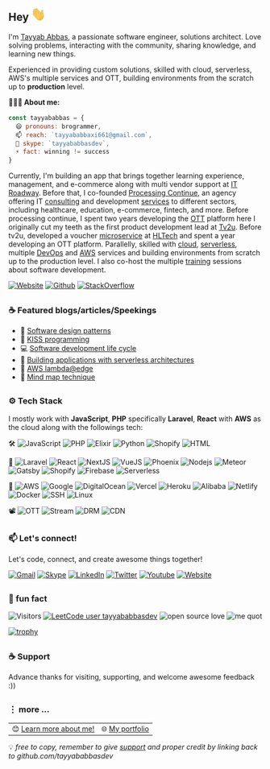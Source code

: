 ## Hey <img src="./Hi.gif" width="29px">
I'm <a href="https://tayyababbasdev.github.io" target="_blank" title="Tayyab Abbas">Tayyab Abbas</a>, a passionate software engineer, solutions architect. Love solving problems, interacting with the community, sharing knowledge, and learning new things.

Experienced in providing custom solutions, skilled with cloud, serverless, AWS's multiple services and OTT, building environments from the scratch up to **production** level.</br>

**🙋🏻‍♂️ About me:**
```js
const tayyababbas = {
  😄 pronouns: brogrammer,
  📫 reach: `tayyababbaxi661@gmail.com`,
  💬 skype: `tayyababbasdev`,
  ⚡ fact: winning != success
}
```

Currently, I'm building an app that brings together learning experience, management, and e-commerce along with multi vendor support at <a target="_blank" href="https://itroadway.com">IT Roadway</a>. Before that, I co-founded <a target="_blank" href="https://processingcontinue.com">Processing Continue</a>, an agency offering IT <a target="_blank" href="#">consulting</a> and development <a target="_blank" href="#" >services</a> to different sectors, including healthcare, education, e-commerce, fintech, and more.
Before processing continue, I spent two years developing the <a target="_blank" href="#" >OTT</a> platform here I originally cut my teeth as the first product development lead at <a target="_blank" href="https://www.linkedin.com/company/tv2ulahore">Tv2u</a>.
Before tv2u, developed a voucher <a target="_blank" href="#" >microservice</a> at <a target="_blank" href="https://www.hltech.io">HLTech</a> and spent a year developing an OTT platform.
Parallelly, skilled with <a target="_blank" href="#" >cloud</a>, <a target="_blank" href="#" >serverless</a>, multiple <a target="_blank" href="#" >DevOps</a> and <a target="_blank" href="#" >AWS</a> services and building environments from scratch up to the production level.
I also co-host the multiple <a target="_blank" href="#" >training</a> sessions about software development.

[![Website](https://img.shields.io/badge/-tayyababbasdev.github.io-0078D4?style=flat&logo=Homepage&logoColor=white)](https://tayyababbasdev.github.io/)
[![Github](https://img.shields.io/badge/-@tayyababbasdev-000?style=flat&logo=Github&logoColor=white)](https://tayyababbasdev.github.io/)
[![StackOverflow](https://img.shields.io/badge/tayyababbasdev-%23F58025?style=flat&logo=stackoverflow&logoColor=white)](https://stackoverflow.com/users/17666468/tayyababbasdev)

##

### ☕️ Featured blogs/articles/Speekings
- 📖 [Software design patterns](https://tayyababbasdev.github.io/)
- 🚀 [KISS programming](https://tayyababbasdev.github.io/)
- 💻 [Software development life cycle](https://tayyababbasdev.github.io/)
- 🌟 [Building applications with serverless architectures](https://tayyababbasdev.github.io/)
- 👏 [AWS lambda@edge](https://tayyababbasdev.github.io/)
- 🧠 [Mind map technique](https://tayyababbasdev.github.io/)

##

### ⚙️ Tech Stack
I mostly work with **JavaScript**, **PHP** specifically **Laravel**, **React** with **AWS** as the cloud along with the followings tech:

🛠️ ![JavaScript](https://img.shields.io/badge/JavaScript-F7DF1E?logo=javascript&logoColor=black)
![PHP](https://img.shields.io/badge/PHP-777BB4?logo=php&logoColor=white)
![Elixir](https://img.shields.io/badge/Elixir-4B275F?logo=elixir&logoColor=white)
![Python](https://img.shields.io/badge/Python-3776AB?logo=python&logoColor=white)
![Shopify](https://img.shields.io/badge/Liquid-7AB55C?logo=shopify&logoColor=white)
![HTML](https://img.shields.io/badge/HTML-E34F26?logo=html5&logoColor=white)

🧪 ![Laravel](https://img.shields.io/badge/Laravel-FF2D20?logo=laravel&logoColor=white)
![React](https://img.shields.io/badge/React-20232A?logo=react&logoColor=61DAFB)
![NextJS](https://img.shields.io/badge/Next-000000?logo=nextdotjs&logoColor=white)
![VueJS](https://img.shields.io/badge/Vue-4FC08D?logo=vuedotjs&logoColor=white)
![Phoenix](https://img.shields.io/badge/Phoenix-FD4F00?logo=phoenixframework&logoColor=white)
![Nodejs](https://img.shields.io/badge/Node-43853D?logo=node.js&logoColor=white)
![Meteor](https://img.shields.io/badge/Meteor-DE4F4F?logo=meteor&logoColor=white)
![Gatsby](https://img.shields.io/badge/Gatsby-663399?logo=gatsby&logoColor=white)
![Shopify](https://img.shields.io/badge/Shopify-7AB55C?logo=shopify&logoColor=white)
![Firebase](https://img.shields.io/badge/Firebase-DD2C00?logo=firebase&logoColor=white)
![Serverless](https://img.shields.io/badge/Serverless-FD5750?logo=serverless&logoColor=white)

[comment]: ![Nginx](https://img.shields.io/badge/nginx-009639?logo=nginx&logoColor=white)
[comment]: ![Apache](https://img.shields.io/badge/apache-D22128?logo=apache&logoColor=white)
[comment]: ![LiteSpeed](https://img.shields.io/badge/LiteSpeed-yellow?logo=litespeed&logoColor=white)

🚀 ![AWS](https://img.shields.io/badge/AWS-232F3E?logo=amazonwebservices&logoColor=white)
![Google](https://img.shields.io/badge/Google-4285F4?logo=googlecloud&logoColor=white)
![DigitalOcean](https://img.shields.io/badge/DigitalOcean-0080FF?logo=digitalocean&logoColor=white)
![Vercel](https://img.shields.io/badge/Vercel-000000?logo=vercel&logoColor=white)
![Heroku](https://img.shields.io/badge/Heroku-430098?logo=heroku&logoColor=white)
![Alibaba](https://img.shields.io/badge/Alibaba-FF6A00?logo=alibabadotcom&logoColor=white)
![Netlify](https://img.shields.io/badge/Netlify-00C7B7?logo=netlify&logoColor=white)
![Docker](https://img.shields.io/badge/-Docker-2496ED?logo=docker&logoColor=white)
![SSH](https://img.shields.io/badge/-SSH-000000?logo=termius&logoColor=white)
![Linux](https://img.shields.io/badge/-Linux-FCC624?logo=linux&logoColor=white)

📽️ ![OTT](https://img.shields.io/badge/OTT-%23F58025?logo=&logoColor=white)
![Stream](https://img.shields.io/static/v1.svg?label=Stream&message=HLS%20|%20DASH%20&style=flat&color=blue&labelColor=232F3E)
![DRM](https://img.shields.io/static/v1.svg?label=DRM&message=Widevine%20|%20PlayReady%20|%20FairPlay&style=flat&color=blue&labelColor=232F3E)
![CDN](https://img.shields.io/static/v1.svg?label=CDN&message=Akamai%20|%20Cloudflare%20|%20Amazon%20CloudFront&style=flat&color=blue&labelColor=232F3E)

[comment]: ![Git](https://img.shields.io/badge/-Git-F05032?logo=git&logoColor=white)
[comment]: ![Jira](https://img.shields.io/badge/-Jira-0052CC?logo=jira&logoColor=white)

##

### 📫 Let's connect!
Let's code, connect, and create awesome things together!

[![Gmail](https://img.shields.io/badge/-tayyababbaxi661@gmail.com-c14438?style=flat&logo=Gmail&logoColor=white)](mailto:tayyababbaxi661@gmail.com)
[![Skype](https://img.shields.io/static/v1.svg?label=Skype&message=tayyababbasdev&style=flat&color=blue)](https://join.skype.com/invite/wfHtrH7tedlg)
[![LinkedIn](https://img.shields.io/static/v1.svg?label=LinkedIn&message=tayyababbasdev&logo=linkedin&style=flat&color=blue)](https://www.linkedin.com/in/tayyababbasdev/)
[![Twitter](https://img.shields.io/badge/-tayyababbasdev-000?style=flat&logo=X&logoColor=white)](https://x.com/tayyababbasdev)
[![Youtube](https://img.shields.io/badge/-@tayyababbasdev-c14438?style=flat&logo=Youtube&logoColor=white)](https://www.youtube.com/@tayyababbasdev)
[![Website](https://img.shields.io/badge/-tayyababbasdev.github.io-0078D4?style=flat&logo=Homepage&logoColor=white)](https://tayyababbasdev.github.io/)

##

### 🍿 fun fact

![Visitors](https://api.visitorbadge.io/api/visitors?path=tayyababbasdev&countColor=%232ccce4&style=flat&labelStyle=upper)
[![LeetCode user tayyababbasdev](https://img.shields.io/badge/dynamic/json?style=flat&labelColor=black&color=%23ffa116&label=Solved&query=solvedOverTotal&url=https%3A%2F%2Fleetcode-badge.vercel.app%2Fapi%2Fusers%2Ftayyababbasdev&logo=leetcode&logoColor=yellow)](https://leetcode.com/tayyababbasdev/)
![open source love](https://img.shields.io/badge/Open%20Source-♥️-43853D)
![me quot](https://img.shields.io/badge/❝❞%20winning%20!=%20success-2496ED?style=flat)

[![trophy](https://github-profile-trophy.vercel.app/?username=tayyababbasdev&theme=flat&margin-w=5&margin-h=5&no-bg=true&no-frame=true)](https://tayyababbasdev.github.io)

[comment]: [![](https://ossrank.com/widget/873034)](https://ossrank.com/c/873034-tayyababbasdev)

##

### ☕️ Support
Advance thanks for visiting, supporting, and welcome awesome feedback :))

<!-- [![ko-fi](https://ko-fi.com/img/githubbutton_sm.svg)](https://ko-fi.com/P5P018ZSIU)
[![Support me on Patreon](https://img.shields.io/badge/Support%20me%20on%20Patreon-000?style=for-the-badge&logo=patreon&logoColor=white)](https://www.patreon.com/bePatron?u=156223860) -->

##

### ⋮ more ...

<table>
  <tr>
    <td>😊&nbsp;<a href="https://www.google.com/search?q=tayyababbasdev+github">Learn more about me!</a></td>
    <td>🌐&nbsp;<a href="https://tayyababbasdev.github.io/">My portfolio</a></td>
  </tr>
</table>

💡 _free to copy, remember to give [support](https://ko-fi.com/P5P018ZSIU) and proper credit by linking back to github.com/tayyababbasdev_
